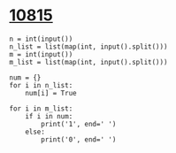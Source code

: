 #  [10815](https://www.acmicpc.net/problem/10815)

```
n = int(input())
n_list = list(map(int, input().split()))
m = int(input())
m_list = list(map(int, input().split()))

num = {}
for i in n_list:
    num[i] = True

for i in m_list:
    if i in num:
        print('1', end=' ')
    else:
        print('0', end=' ')

```

